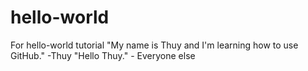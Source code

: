 # hello-world
For hello-world tutorial 
"My name is Thuy and I'm learning how to use GitHub." -Thuy
"Hello Thuy." - Everyone else
